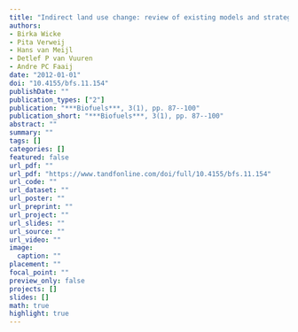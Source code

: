 ```yaml
---
title: "Indirect land use change: review of existing models and strategies for mitigation"
authors: 
- Birka Wicke
- Pita Verweij
- Hans van Meijl
- Detlef P van Vuuren
- Andre PC Faaij
date: "2012-01-01"
doi: "10.4155/bfs.11.154"
publishDate: ""
publication_types: ["2"]
publication: "***Biofuels***, 3(1), pp. 87--100"
publication_short: "***Biofuels***, 3(1), pp. 87--100"
abstract: ""
summary: ""
tags: []
categories: []
featured: false
url_pdf: ""
url_pdf: "https://www.tandfonline.com/doi/full/10.4155/bfs.11.154"
url_code: ""
url_dataset: ""
url_poster: ""
url_preprint: ""
url_project: ""
url_slides: ""
url_source: ""
url_video: ""
image: 
  caption: ""
placement: ""
focal_point: ""
preview_only: false
projects: []
slides: []
math: true
highlight: true
---
```


